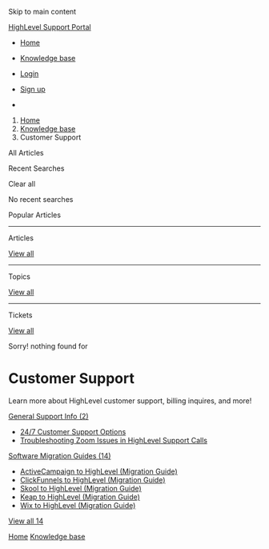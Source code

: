 Skip to main content

[ HighLevel Support Portal ](https://help.gohighlevel.com)

  * [ Home ](/support/home)
  * [ Knowledge base ](/support/solutions)

  * [Login](/support/login)
  * [Sign up](/support/signup)
  * 

  1. [Home](/support/home)
  2. [Knowledge base](/support/solutions)
  3. Customer Support

All  Articles 

Recent Searches

Clear all

No recent searches

Popular Articles

* * *

Articles

[View all](/support/search/solutions)

* * *

Topics

[View all](/support/search/topics)

* * *

Tickets

[View all](/support/search/tickets)

Sorry! nothing found for   

# Customer Support

Learn more about HighLevel customer support, billing inquires, and more!

[ General Support Info (2)](/support/solutions/folders/155000000668)

  * [24/7 Customer Support Options](/support/solutions/articles/155000000969-24-7-customer-support-options)
  * [Troubleshooting Zoom Issues in HighLevel Support Calls](/support/solutions/articles/155000003288-troubleshooting-zoom-issues-in-highlevel-support-calls)

[ Software Migration Guides (14)](/support/solutions/folders/155000000813)

  * [ActiveCampaign to HighLevel (Migration Guide)](/support/solutions/articles/155000003296-activecampaign-to-highlevel-migration-guide-)
  * [ClickFunnels to HighLevel (Migration Guide)](/support/solutions/articles/155000003389-clickfunnels-to-highlevel-migration-guide-)
  * [Skool to HighLevel (Migration Guide)](/support/solutions/articles/155000003309-skool-to-highlevel-migration-guide-)
  * [Keap to HighLevel (Migration Guide)](/support/solutions/articles/155000003384-keap-to-highlevel-migration-guide-)
  * [Wix to HighLevel (Migration Guide)](/support/solutions/articles/155000003310-wix-to-highlevel-migration-guide-)

[View all 14](/support/solutions/folders/155000000813)

[Home](/support/home) [Knowledge base](/support/solutions)
